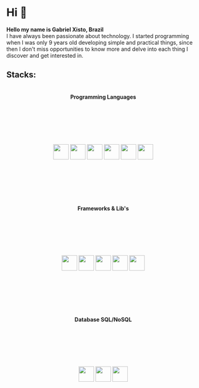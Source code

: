 # Hi 👋

**Hello my name is Gabriel Xisto, Brazil** <br/>
I have always been passionate about technology. I started programming when I was only 9 years old developing simple and practical things, since then I don't miss opportunities to know more and delve into each thing I discover and get interested in.

## Stacks:

<div style="display: flex; flex-direction: column; justify-content: center; align-items: center; gap: 10vw">
  <h4>Programming Languages</h4>
  <div>
    <img src="https://raw.githubusercontent.com/tomchen/stack-icons/634d5c036a2a7ca0115c94ab2ce86c7e79e01e13/logos/c.svg" width="40" height="40" />
    <img src="https://raw.githubusercontent.com/tomchen/stack-icons/634d5c036a2a7ca0115c94ab2ce86c7e79e01e13/logos/c-plusplus.svg" width="40" height="40" />
    <img src="https://raw.githubusercontent.com/tomchen/stack-icons/634d5c036a2a7ca0115c94ab2ce86c7e79e01e13/logos/c-sharp.svg" width="40" height="40" />
    <img src="https://raw.githubusercontent.com/tomchen/stack-icons/634d5c036a2a7ca0115c94ab2ce86c7e79e01e13/logos/javascript.svg" width="40" height="40" />
    <img src="https://raw.githubusercontent.com/tomchen/stack-icons/634d5c036a2a7ca0115c94ab2ce86c7e79e01e13/logos/typescript-icon.svg" width="40" height="40" />
    <img src="https://raw.githubusercontent.com/tomchen/stack-icons/634d5c036a2a7ca0115c94ab2ce86c7e79e01e13/logos/lua.svg" width="40" height="40" />
  </div>

  <h4>Frameworks & Lib's</h4>
  <div>
    <img src="https://raw.githubusercontent.com/tomchen/stack-icons/refs/heads/master/logos/react.svg" width="40" height="40" />
    <img src="https://raw.githubusercontent.com/tomchen/stack-icons/refs/heads/master/logos/nextjs.svg" width="40" height="40" />
    <img src="https://raw.githubusercontent.com/tomchen/stack-icons/refs/heads/master/logos/prisma.svg" width="40" height="40" />
    <img src="https://raw.githubusercontent.com/tomchen/stack-icons/634d5c036a2a7ca0115c94ab2ce86c7e79e01e13/logos/nodejs-icon.svg" width="40" height="40" />    
    <img src="https://raw.githubusercontent.com/tomchen/stack-icons/refs/heads/master/logos/express.svg" width="40" height="40" />
  </div>
  
  <h4>Database SQL/NoSQL</h4>
  <div>  
    <img src="https://raw.githubusercontent.com/tomchen/stack-icons/634d5c036a2a7ca0115c94ab2ce86c7e79e01e13/logos/mysql.svg" width="40" height="40" />
    <img src="https://raw.githubusercontent.com/tomchen/stack-icons/634d5c036a2a7ca0115c94ab2ce86c7e79e01e13/logos/postgresql.svg" width="40" height="40" />
    <img src="https://raw.githubusercontent.com/tomchen/stack-icons/634d5c036a2a7ca0115c94ab2ce86c7e79e01e13/logos/mongodb-icon.svg" width="40" height="40" />
  </div>
</div>

